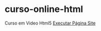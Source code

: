 # curso-online-html
 Curso em Video Html5
<a href= "https://julianomuller2023.github.io/curso-online-html/desafios/des010/android.html"> Executar Página Site

